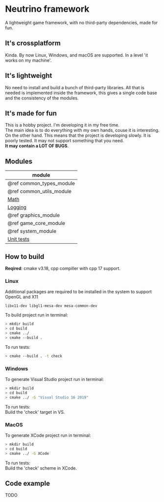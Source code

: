 # Neutrino framework

A lightweight game framework, with no third-party dependencies, made for fun.

## It's crossplatform
Kinda. By now Linux, Windows, and macOS are supported. 
In a level 'it works on my machine'.

## It's lightweight
No need to install and build a bunch of third-party libraries. 
All that is needed is implemented inside the framework, this gives a single code
base and the consistency of the modules.

## It's made for fun
This is a hobby project. I'm developing it in my free time.   
The main idea is to do everything with my own hands, couse it is interesting.  
On the other hand. This means that the project is developing slowly. 
It is poorly tested. It may not support something that you need.  
**It may contain a LOT OF BUGS**.


## Modules

| module                            |
| ----------------------------------|
| @ref common_types_module          |
| @ref common_utils_module          |
| [Math](neutrino/math/)            |
| [Logging](neutrino/log/)          |
| @ref graphics_module              |
| @ref game_core_module             |
| @ref system_module                |
| [Unit tests](neutrino/unit_test/) |


## How to build

**Reqired**: cmake v3.18, cpp compiller with cpp 17 support.

### Linux

Additional packages are required to be installed in the system 
to support OpenGL and X11
```
libx11-dev libgl1-mesa-dev mesa-common-dev
```

To build project run in terminal:

``` bash
> mkdir build
> cd build
> cmake ../
> cmake --build .
```

To run tests:

``` bash
> cmake --build . -t check
```

### Windows
To generate Visual Studio project run in terminal:

``` bash
> mkdir build
> cd build
> cmake ../ -G "Visual Studio 16 2019"
```

To run tests:  
Build the 'check' target in VS.
### MacOS

To generate XCode project run in terminal:

``` bash
> mkdir build
> cd build
> cmake ../ -G XCode
```

To run tests:  
Build the 'check' scheme in XCode.

## Code example
TODO


